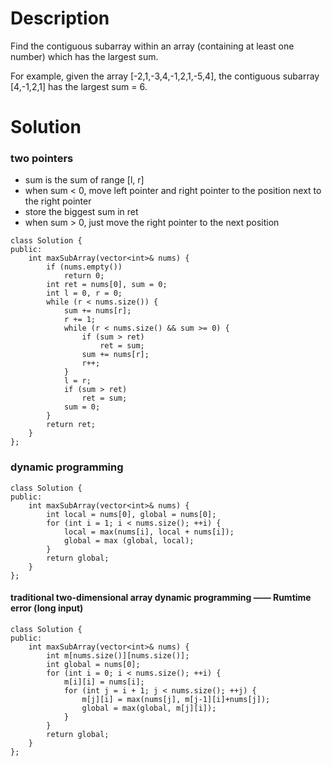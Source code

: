 # Description

Find the contiguous subarray within an array (containing at least one number) which has the largest sum.

For example, given the array [-2,1,-3,4,-1,2,1,-5,4],
the contiguous subarray [4,-1,2,1] has the largest sum = 6.

# Solution
### two pointers
- sum is the sum of range [l, r]
- when sum < 0, move left pointer and right pointer to the position next to the right pointer
- store the biggest sum in ret
- when sum > 0, just move the right pointer to the next position
```
class Solution {
public:
    int maxSubArray(vector<int>& nums) {
        if (nums.empty())
            return 0;
        int ret = nums[0], sum = 0;
        int l = 0, r = 0;
        while (r < nums.size()) {
            sum += nums[r];
            r += 1;
            while (r < nums.size() && sum >= 0) {
                if (sum > ret)
                    ret = sum;
                sum += nums[r];
                r++; 
            }
            l = r;
            if (sum > ret)
                ret = sum;
            sum = 0;
        }
        return ret;
    }
};
```

### dynamic programming
```
class Solution {
public:
    int maxSubArray(vector<int>& nums) {
        int local = nums[0], global = nums[0];
        for (int i = 1; i < nums.size(); ++i) {
            local = max(nums[i], local + nums[i]);
            global = max (global, local);
        }
        return global;
    }
};
```
#### traditional two-dimensional array dynamic programming —— Rumtime error (long input)
```
class Solution {
public:
    int maxSubArray(vector<int>& nums) {
        int m[nums.size()][nums.size()];
        int global = nums[0];
        for (int i = 0; i < nums.size(); ++i) {
            m[i][i] = nums[i];
            for (int j = i + 1; j < nums.size(); ++j) {
                m[j][i] = max(nums[j], m[j-1][i]+nums[j]);
                global = max(global, m[j][i]);
            }
        }
        return global;
    }
};
```
